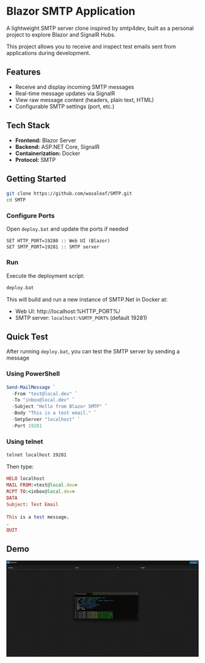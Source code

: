 # Blazor SMTP Application
A lightweight SMTP server clone inspired by smtp4dev, built as a personal project to explore Blazor and SignalR Hubs.

This project allows you to receive and inspect test emails sent from applications during development.

## Features
- Receive and display incoming SMTP messages
- Real-time message updates via SignalR
- View raw message content (headers, plain text, HTML)
- Configurable SMTP settings (port, etc.)

## Tech Stack
- **Frontend:** Blazor Server  
- **Backend:** ASP.NET Core, SignalR  
- **Containerization:** Docker  
- **Protocol:** SMTP 

## Getting Started
```bash
git clone https://github.com/wasaleaf/SMTP.git
cd SMTP
```

### Configure Ports
Open `deploy.bat` and update the ports if needed
```
SET HTTP_PORT=19280 :: Web UI (Blazor)
SET SMTP_PORT=19281 :: SMTP server
```

### Run
Execute the deployment script:
```bash
deploy.bat
```

This will build and run a new instance of SMTP.Net in Docker at:
- Web UI: http://localhost:%HTTP_PORT%/
- SMTP server: `localhost:%SMTP_PORT%` (default 19281)

## Quick Test
After running `deploy.bat`, you can test the SMTP server by sending a message

### Using PowerShell
```powershell
Send-MailMessage `
  -From "test@local.dev" `
  -To "inbox@local.dev" `
  -Subject "Hello from Blazor SMTP" `
  -Body "This is a test email." `
  -SmtpServer "localhost" `
  -Port 19281
```

### Using telnet
```bash
telnet localhost 19281
```

Then type:
```ruby
HELO localhost
MAIL FROM:<test@local.dev>
RCPT TO:<inbox@local.dev>
DATA
Subject: Test Email

This is a test message.
.
QUIT
```

## Demo
![Blazor SMTP Demo](/assets/demo.gif)